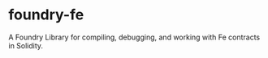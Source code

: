 # foundry-fe
   A Foundry Library for compiling, debugging, and working with Fe contracts in Solidity. 
